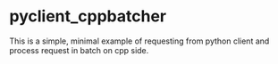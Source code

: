 # pyclient_cppbatcher
This is a simple, minimal example of requesting from python client and process request in batch on cpp side. 
